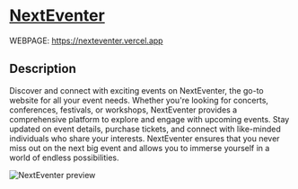 # [NextEventer](https://nexteventer.vercel.app)

WEBPAGE: https://nexteventer.vercel.app

## Description

Discover and connect with exciting events on NextEventer, the go-to website for all your event needs. Whether you're looking for concerts, conferences, festivals, or workshops, NextEventer provides a comprehensive platform to explore and engage with upcoming events. Stay updated on event details, purchase tickets, and connect with like-minded individuals who share your interests. NextEventer ensures that you never miss out on the next big event and allows you to immerse yourself in a world of endless possibilities.

![NextEventer preview](https://github.com/matias-fuentes/NextEventer/assets/70669575/2dde34c6-1959-45c2-8ca5-ee3939d3e92d)
